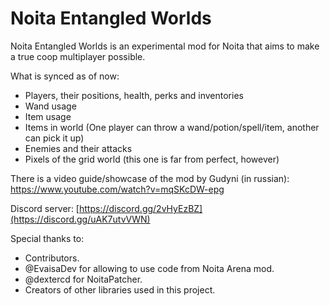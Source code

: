 # Noita Entangled Worlds

Noita Entangled Worlds is an experimental mod for Noita that aims to make a true coop multiplayer possible.

What is synced as of now:
 - Players, their positions, health, perks and inventories
 - Wand usage
 - Item usage
 - Items in world (One player can throw a wand/potion/spell/item, another can pick it up)
 - Enemies and their attacks
 - Pixels of the grid world (this one is far from perfect, however)

There is a video guide/showcase of the mod by Gudyni (in russian): https://www.youtube.com/watch?v=mqSKcDW-epg

Discord server: [https://discord.gg/2vHyEzBZ](https://discord.gg/uAK7utvVWN)

Special thanks to:
 - Contributors.
 - @EvaisaDev for allowing to use code from Noita Arena mod.
 - @dextercd for NoitaPatcher.
 - Creators of other libraries used in this project.
